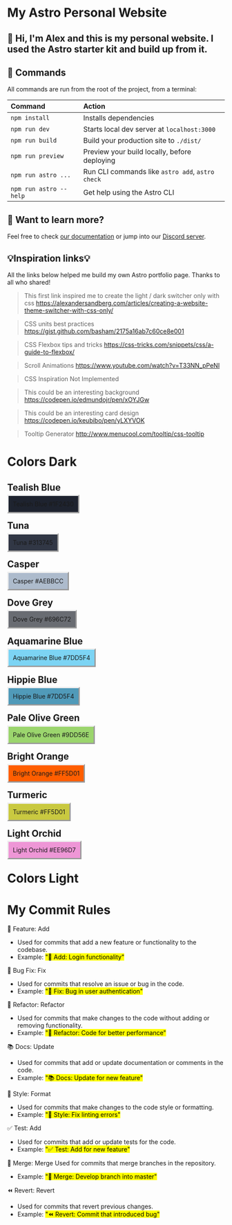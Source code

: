 # My Astro Personal Website
## 👀 Hi, I'm Alex and this is my personal website. I used the Astro starter kit and build up from it.

## 🧞 Commands

All commands are run from the root of the project, from a terminal:

| Command                | Action                                           |
| :--------------------- | :----------------------------------------------- |
| `npm install`          | Installs dependencies                            |
| `npm run dev`          | Starts local dev server at `localhost:3000`      |
| `npm run build`        | Build your production site to `./dist/`          |
| `npm run preview`      | Preview your build locally, before deploying     |
| `npm run astro ...`    | Run CLI commands like `astro add`, `astro check` |
| `npm run astro --help` | Get help using the Astro CLI                     |

## 👀 Want to learn more?

Feel free to check [our documentation](https://docs.astro.build) or jump into our [Discord server](https://astro.build/chat).


## 💡Inspiration links💡
All the links below helped me build my own Astro portfolio page. Thanks to all who shared!

> This first link inspired me to create the light / dark switcher only with css
> https://alexandersandberg.com/articles/creating-a-website-theme-switcher-with-css-only/

> CSS units best practices
> https://gist.github.com/basham/2175a16ab7c60ce8e001

> CSS Flexbox tips and tricks
> https://css-tricks.com/snippets/css/a-guide-to-flexbox/

> Scroll Animations
> https://www.youtube.com/watch?v=T33NN_pPeNI

> CSS Inspiration Not Implemented

> This could be an interesting background
> https://codepen.io/edmundojr/pen/xOYJGw

> This could be an interesting card design
> https://codepen.io/keubibo/pen/yLXYVOK

> Tooltip Generator
> http://www.menucool.com/tooltip/css-tooltip


# Colors Dark

## Tealish Blue
<span style="background-color:hsl(222, 22%, 15%);border-style: outset; padding: 10px">Tealish Blue #1F2430</span>

## Tuna
<span style="background-color:hsl(222, 17%, 23%);border-style: outset; padding: 10px">Tuna #313745</span>

## Casper
<span style="background-color:hsl(214, 23%, 74%);border-style: outset; padding: 10px">Casper #AEBBCC</span>

## Dove Grey
<span style="background-color:hsl(220, 4%, 43%);border-style: outset; padding: 10px">Dove Grey #696C72</span>

## Aquamarine Blue
<span style="background-color:hsl(196, 84%, 72%);border-style: outset; padding: 10px">Aquamarine Blue #7DD5F4</span>

## Hippie Blue
<span style="background-color:hsl(198, 43%, 52%);border-style: outset; padding: 10px">Hippie Blue #7DD5F4</span>

## Pale Olive Green
<span style="background-color:hsl(93, 55%, 63%);border-style: outset; padding: 10px">Pale Olive Green #9DD56E</span>

## Bright Orange
<span style="background-color:hsl(22, 100%, 50%);border-style: outset; padding: 10px">Bright Orange #FF5D01</span>

## Turmeric
<span style="background-color:hsl(60, 56%, 52%);border-style: outset; padding: 10px">Turmeric #FF5D01</span>

## Light Orchid
<span style="background-color:hsl(316, 72%, 76%);border-style: outset; padding: 10px">Light Orchid #EE96D7</span>

# Colors Light

# My Commit Rules

🚀 Feature: Add
- Used for commits that add a new feature or functionality to the codebase.
- Example: <mark>"🚀 Add: Login functionality"</mark>

🐞 Bug Fix: Fix
- Used for commits that resolve an issue or bug in the code.
- Example: <mark>"🐞 Fix: Bug in user authentication"</mark>

🔧 Refactor: Refactor
- Used for commits that make changes to the code without adding or removing functionality.
- Example: <mark>"🔧 Refactor: Code for better performance"</mark>

📚 Docs: Update
- Used for commits that add or update documentation or comments in the code.
- Example: <mark>"📚 Docs: Update for new feature"</mark>

🎨 Style: Format
- Used for commits that make changes to the code style or formatting.
- Example: <mark>"🎨 Style: Fix linting errors"</mark>

✅ Test: Add
- Used for commits that add or update tests for the code.
- Example: <mark>"✅ Test: Add for new feature"</mark>

🔗 Merge: Merge
Used for commits that merge branches in the repository.
- Example: <mark>"🔗 Merge: Develop branch into master"</mark>

⏪ Revert: Revert
- Used for commits that revert previous changes.
- Example: <mark>"⏪ Revert: Commit that introduced bug"</mark>